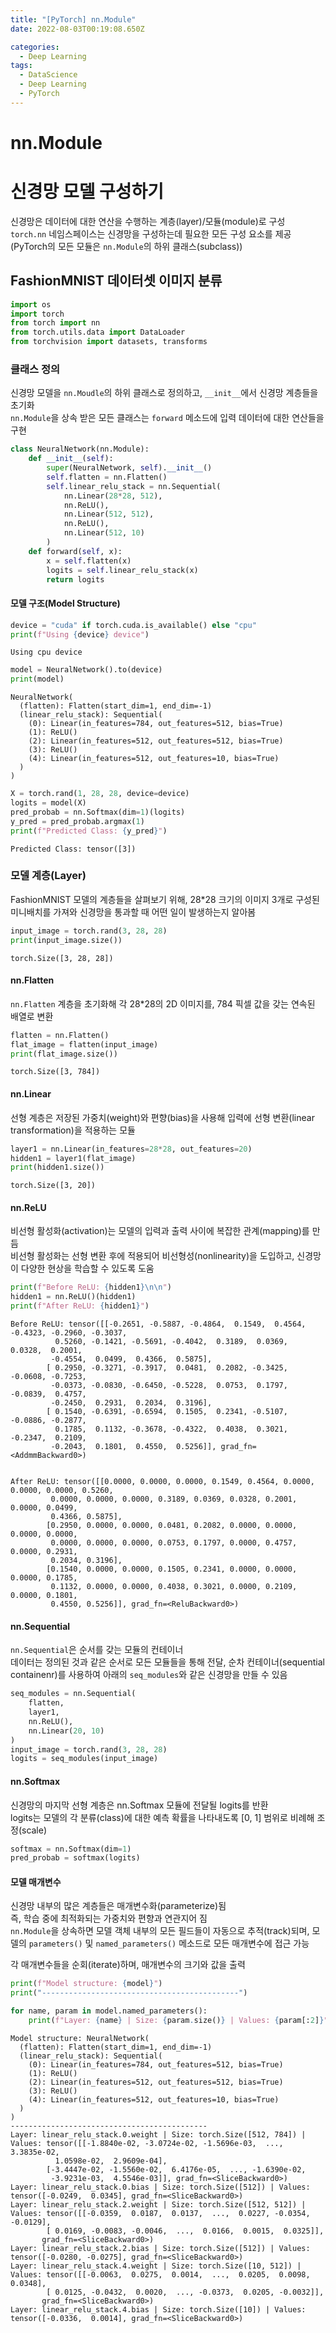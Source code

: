 ```yaml
---
title: "[PyTorch] nn.Module"
date: 2022-08-03T00:19:08.650Z

categories:
  - Deep Learning
tags:
  - DataScience
  - Deep Learning
  - PyTorch
---
```


# nn.Module
# 신경망 모델 구성하기
신경망은 데이터에 대한 연산을 수행하는 계층(layer)/모듈(module)로 구성  
`torch.nn` 네임스페이스는 신경망을 구성하는데 필요한 모든 구성 요소를 제공(PyTorch의 모든 모듈은 `nn.Module`의 하위 클래스(subclass))

## FashionMNIST 데이터셋 이미지 분류


```python
import os
import torch
from torch import nn
from torch.utils.data import DataLoader
from torchvision import datasets, transforms
```

### 클래스 정의
신경망 모델을 `nn.Moudle`의 하위 클래스로 정의하고, `__init__`에서 신경망 계층들을 초기화  
`nn.Module`을 상속 받은 모든 클래스는 `forward` 메소드에 입력 데이터에 대한 연산들을 구현


```python
class NeuralNetwork(nn.Module):
    def __init__(self):
        super(NeuralNetwork, self).__init__()
        self.flatten = nn.Flatten()
        self.linear_relu_stack = nn.Sequential(
            nn.Linear(28*28, 512),
            nn.ReLU(),
            nn.Linear(512, 512),
            nn.ReLU(),
            nn.Linear(512, 10)
        )
    def forward(self, x):
        x = self.flatten(x)
        logits = self.linear_relu_stack(x)
        return logits
```

#### 모델 구조(Model Structure)


```python
device = "cuda" if torch.cuda.is_available() else "cpu"
print(f"Using {device} device")
```

    Using cpu device
    


```python
model = NeuralNetwork().to(device)
print(model)
```

    NeuralNetwork(
      (flatten): Flatten(start_dim=1, end_dim=-1)
      (linear_relu_stack): Sequential(
        (0): Linear(in_features=784, out_features=512, bias=True)
        (1): ReLU()
        (2): Linear(in_features=512, out_features=512, bias=True)
        (3): ReLU()
        (4): Linear(in_features=512, out_features=10, bias=True)
      )
    )
    


```python
X = torch.rand(1, 28, 28, device=device)
logits = model(X)
pred_probab = nn.Softmax(dim=1)(logits)
y_pred = pred_probab.argmax(1)
print(f"Predicted Class: {y_pred}")
```

    Predicted Class: tensor([3])
    

### 모델 계층(Layer)
FashionMNIST 모델의 계층들을 살펴보기 위해, 28*28 크기의 이미지 3개로 구성된 미니배치를 가져와 신경망을 통과할 때 어떤 일이 발생하는지 알아봄


```python
input_image = torch.rand(3, 28, 28)
print(input_image.size())
```

    torch.Size([3, 28, 28])
    

#### nn.Flatten
`nn.Flatten` 계층을 초기화해 각 28*28의 2D 이미지를, 784 픽셀 값을 갖는 연속된 배열로 변환


```python
flatten = nn.Flatten()
flat_image = flatten(input_image)
print(flat_image.size())
```

    torch.Size([3, 784])
    

#### nn.Linear
선형 계층은 저장된 가중치(weight)와 편향(bias)을 사용해 입력에 선형 변환(linear transformation)을 적용하는 모듈


```python
layer1 = nn.Linear(in_features=28*28, out_features=20)
hidden1 = layer1(flat_image)
print(hidden1.size())
```

    torch.Size([3, 20])
    

#### nn.ReLU
비선형 활성화(activation)는 모델의 입력과 출력 사이에 복잡한 관계(mapping)를 만듬  
비선형 활성화는 선형 변환 후에 적용되어 비선형성(nonlinearity)을 도입하고, 신경망이 다양한 현상을 학습할 수 있도록 도움


```python
print(f"Before ReLU: {hidden1}\n\n")
hidden1 = nn.ReLU()(hidden1)
print(f"After ReLU: {hidden1}")
```

    Before ReLU: tensor([[-0.2651, -0.5887, -0.4864,  0.1549,  0.4564, -0.4323, -0.2960, -0.3037,
              0.5260, -0.1421, -0.5691, -0.4042,  0.3189,  0.0369,  0.0328,  0.2001,
             -0.4554,  0.0499,  0.4366,  0.5875],
            [ 0.2950, -0.3271, -0.3917,  0.0481,  0.2082, -0.3425, -0.0608, -0.7253,
             -0.0373, -0.0830, -0.6450, -0.5228,  0.0753,  0.1797, -0.0839,  0.4757,
             -0.2450,  0.2931,  0.2034,  0.3196],
            [ 0.1540, -0.6391, -0.6594,  0.1505,  0.2341, -0.5107, -0.0886, -0.2877,
              0.1785,  0.1132, -0.3678, -0.4322,  0.4038,  0.3021, -0.2347,  0.2109,
             -0.2043,  0.1801,  0.4550,  0.5256]], grad_fn=<AddmmBackward0>)
    
    
    After ReLU: tensor([[0.0000, 0.0000, 0.0000, 0.1549, 0.4564, 0.0000, 0.0000, 0.0000, 0.5260,
             0.0000, 0.0000, 0.0000, 0.3189, 0.0369, 0.0328, 0.2001, 0.0000, 0.0499,
             0.4366, 0.5875],
            [0.2950, 0.0000, 0.0000, 0.0481, 0.2082, 0.0000, 0.0000, 0.0000, 0.0000,
             0.0000, 0.0000, 0.0000, 0.0753, 0.1797, 0.0000, 0.4757, 0.0000, 0.2931,
             0.2034, 0.3196],
            [0.1540, 0.0000, 0.0000, 0.1505, 0.2341, 0.0000, 0.0000, 0.0000, 0.1785,
             0.1132, 0.0000, 0.0000, 0.4038, 0.3021, 0.0000, 0.2109, 0.0000, 0.1801,
             0.4550, 0.5256]], grad_fn=<ReluBackward0>)
    

#### nn.Sequential
`nn.Sequential`은 순서를 갖는 모듈의 컨테이너  
데이터는 정의된 것과 같은 순서로 모든 모듈들을 통해 전달, 순차 컨테이너(sequential containenr)를 사용하여 아래의 `seq_modules`와 같은 신경망을 만들 수 있음


```python
seq_modules = nn.Sequential(
    flatten,
    layer1,
    nn.ReLU(),
    nn.Linear(20, 10)
)
input_image = torch.rand(3, 28, 28)
logits = seq_modules(input_image)
```

#### nn.Softmax
신경망의 마지막 선형 계층은 nn.Softmax 모듈에 전달될 logits를 반환  
logits는 모델의 각 분류(class)에 대한 예측 확률을 나타내도록 [0, 1] 범위로 비례해 조정(scale)


```python
softmax = nn.Softmax(dim=1)
pred_probab = softmax(logits)
```

#### 모델 매개변수
신경망 내부의 많은 계층들은 매개변수화(parameterize)됨  
즉, 학습 중에 최적화되는 가중치와 편향과 연관지어 짐  
`nn.Module`을 상속하면 모델 객체 내부의 모든 필드들이 자동으로 추적(track)되며, 모델의 `parameters()` 및 `named_parameters()` 메소드로 모든 매개변수에 접근 가능  

각 매개변수들을 순회(iterate)하며, 매개변수의 크기와 값을 출력


```python
print(f"Model structure: {model}")
print("--------------------------------------------")

for name, param in model.named_parameters():
    print(f"Layer: {name} | Size: {param.size()} | Values: {param[:2]}")
```

    Model structure: NeuralNetwork(
      (flatten): Flatten(start_dim=1, end_dim=-1)
      (linear_relu_stack): Sequential(
        (0): Linear(in_features=784, out_features=512, bias=True)
        (1): ReLU()
        (2): Linear(in_features=512, out_features=512, bias=True)
        (3): ReLU()
        (4): Linear(in_features=512, out_features=10, bias=True)
      )
    )
    --------------------------------------------
    Layer: linear_relu_stack.0.weight | Size: torch.Size([512, 784]) | Values: tensor([[-1.8840e-02, -3.0724e-02, -1.5696e-03,  ...,  3.3835e-02,
              1.0598e-02,  2.9609e-04],
            [-3.4447e-02, -1.5560e-02,  6.4176e-05,  ..., -1.6390e-02,
             -3.9231e-03,  4.5546e-03]], grad_fn=<SliceBackward0>)
    Layer: linear_relu_stack.0.bias | Size: torch.Size([512]) | Values: tensor([-0.0249,  0.0345], grad_fn=<SliceBackward0>)
    Layer: linear_relu_stack.2.weight | Size: torch.Size([512, 512]) | Values: tensor([[-0.0359,  0.0187,  0.0137,  ...,  0.0227, -0.0354, -0.0129],
            [ 0.0169, -0.0083, -0.0046,  ...,  0.0166,  0.0015,  0.0325]],
           grad_fn=<SliceBackward0>)
    Layer: linear_relu_stack.2.bias | Size: torch.Size([512]) | Values: tensor([-0.0280, -0.0275], grad_fn=<SliceBackward0>)
    Layer: linear_relu_stack.4.weight | Size: torch.Size([10, 512]) | Values: tensor([[-0.0063,  0.0275,  0.0014,  ...,  0.0205,  0.0098,  0.0348],
            [ 0.0125, -0.0432,  0.0020,  ..., -0.0373,  0.0205, -0.0032]],
           grad_fn=<SliceBackward0>)
    Layer: linear_relu_stack.4.bias | Size: torch.Size([10]) | Values: tensor([-0.0336,  0.0014], grad_fn=<SliceBackward0>)
    
